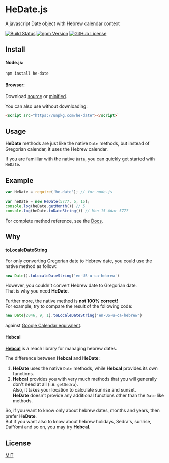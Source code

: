 
# HeDate.js

A javascript Date object with Hebrew calendar context

[![Build Status][build-badge]][build-link]
[![npm Version][npm-badge]][npm-link]
[![GitHub License][license-badge]][license-link]

## Install

#### Node.js:
```bash
npm install he-date
```

#### Browser:
Download [source][source] or [minified][minified].

You can also use without downloading:
```html
<script src="https://unpkg.com/he-date"></script>`
```

## Usage

**HeDate** methods are just like the native `Date` methods, but instead of Gregorian calendar, it
uses the Hebrew calendar.

If you are familliar with the native `Date`, you can quickly get started with `HeDate`.

## Example

```js
var HeDate = require('he-date'); // for node.js

var heDate = new HeDate(5777, 5, 15);
console.log(heDate.getMonth()) // 5
console.log(heDate.toDateString()) // Mon 15 Adar 5777
```

For complete method reference, see the [Docs](DOCS.md).

## Why

#### toLocaleDateString
For only converting Gregorian date to Hebrew date, you could use the native method as follow:
```js
new Date().toLocaleDateString('en-US-u-ca-hebrew')
```
However, you couldn't convert Hebrew date to Gregorian date.  
That is why you need **HeDate**.

Further more, the native method is **not 100% correct!**  
For example, try to compare the result of the following code:
```js
new Date(2046, 9, 1).toLocaleDateString('en-US-u-ca-hebrew')
```
against [Google Calendar equivalent][google-calendar].


#### Hebcal
**[Hebcal][hebcal]** is a reach library for managing hebrew dates.

The difference between **Hebcal** and **HeDate**:
1. **HeDate** uses the native `Date` methods, while **Hebcal** provides its own
  functions.
1. **Hebcal** provides you with very much methods that you will generally don't need at all (i.e.
  `getSedra`).  
  Also, it takes your location to calculate sunrise and sunset.  
  **HeDate** doesn't provide any additional functions other than the `Date` like methods.

So, if you want to know only about hebrew dates, months and years, then prefer **HeDate**.  
But if you want also to know about hebrew holidays, Sedra's, sunrise, DafYomi and so on, you may
try **Hebcal**.

## License
[MIT](LICENSE)

  [build-badge]: https://travis-ci.org/abrahamos/he-date.svg?branch=master
  [build-link]: https://travis-ci.org/abrahamos/he-date
  [npm-badge]: https://badge.fury.io/js/he-date.svg
  [npm-link]: https://badge.fury.io/js/he-date
  [license-badge]: https://img.shields.io/badge/license-MIT-blue.svg
  [license-link]: https://raw.githubusercontent.com/abrahamos/he-date/development/LICENSE

  [source]: https://raw.githubusercontent.com/abrahamos/he-date/master/HeDate.js
  [minified]: https://raw.githubusercontent.com/abrahamos/he-date/master/HeDate.min.js
  [google-calendar]: https://calendar.google.com/calendar/render#main_7%7Cday-1+39233+39233+39233
  [hebcal]: https://github.com/hebcal/hebcal-js
